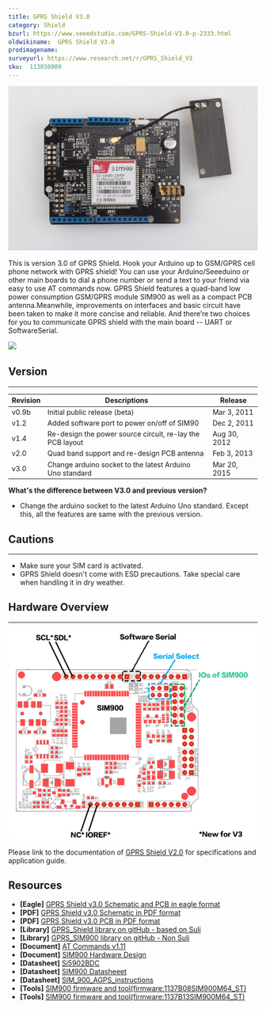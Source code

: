```yaml
---
title: GPRS Shield V3.0
category: Shield
bzurl: https://www.seeedstudio.com/GPRS-Shield-V3.0-p-2333.html
oldwikiname:  GPRS Shield V3.0
prodimagename:
surveyurl: https://www.research.net/r/GPRS_Shield_V3
sku:  113030009
---
```


![](https://github.com/SeeedDocument/GPRS_Shield_V3.0/raw/master/img/GPRS_Shield_V3.0_p1.jpg)

This is version 3.0 of GPRS Shield.
Hook your Arduino up to GSM/GPRS cell phone network with GPRS shield! You can use your Arduino/Seeeduino or other main boards to dial a phone number or send a text to your friend via easy to use AT commands now.
GPRS Shield features a quad-band low power consumption GSM/GPRS module SIM900 as well as a compact PCB antenna.Meanwhile, improvements on interfaces and basic circuit have been taken to make it more concise and reliable.
And there’re two choices for you to communicate GPRS shield with the main board -- UART or SoftwareSerial.


[![](https://github.com/SeeedDocument/Seeed-WiKi/raw/master/docs/images/300px-Get_One_Now_Banner-ragular.png)](https://www.seeedstudio.com/GPRS-Shield-V3.0-p-2333.html)

##  Version
---
| Revision | Descriptions                                              | Release      |
|----------|-----------------------------------------------------------|--------------|
| v0.9b    | Initial public release (beta)                             | Mar 3, 2011  |
| v1.2     | Added software port to power on/off of SIM90              | Dec 2, 2011  |
| v1.4     | Re-design the power source circuit, re-lay the PCB layout | Aug 30, 2012 |
| v2.0     | Quad band support and re-design PCB antenna                                     | Feb 3, 2013  |
| v3.0     | Change arduino socket to the latest Arduino Uno standard  | Mar 20, 2015 |

**What's the difference between V3.0 and previous version?**

 - Change the arduino socket to the latest Arduino Uno standard. Except this, all the features are same with the previous version.

## Cautions
---
* Make sure your SIM card is activated.
* GPRS Shield doesn't come with ESD precautions. Take special care when handling it in dry weather.

##  Hardware Overview
---
![](https://github.com/SeeedDocument/GPRS_Shield_V3.0/raw/master/img/Gprs_shield_v3_layout1.png)

Please link to the documentation of [GPRS Shield V2.0](http://wiki.seeed.cc/GPRS_Shield_V2.0/) for specifications and application guide.


##  Resources

- **[Eagle]** [GPRS Shield v3.0 Schematic and PCB in eagle format](https://github.com/SeeedDocument/GPRS_Shield_V3.0/raw/master/res/GPRS_Shield_V3.0_sch_pcb.zip)
- **[PDF]** [GPRS Shield v3.0 Schematic in PDF format](https://github.com/SeeedDocument/GPRS_Shield_V3.0/raw/master/res/GPRS_Shield_v3.0%20sch.pdf)
- **[PDF]** [GPRS Shield v3.0 PCB in PDF format](https://github.com/SeeedDocument/GPRS_Shield_V3.0/raw/master/res/GPRS%20Shield%20v3.0%20PCB.pdf)
- **[Library]** [GPRS_Shield library on gitHub - based on Suli](https://github.com/Seeed-Studio/GPRS_Shield_Suli)
- **[Library]** [GPRS_SIM900 library on gitHub - Non Suli ](https://github.com/Seeed-Studio/GPRS_SIM900)
- **[Document]** [AT Commands v1.11](https://github.com/SeeedDocument/GPRS_Shield_V3.0/raw/master/res/AT_Commands_v1.11.pdf)
- **[Document]** [SIM900 Hardware Design](https://github.com/SeeedDocument/GPRS_Shield_V3.0/raw/master/res/SIM900_HD_V1.05.pdf)
- **[Datasheet]** [Si5902BDC](http://www.vishay.com/docs/70415/si5902bd.pdf)
- **[Datasheet]** [SIM900 Datasheeet](https://github.com/SeeedDocument/GPRS_Shield_V3.0/raw/master/res/SIM900datasheeet.zip)
- **[Datasheet]** [SIM_900_AGPS_instructions](https://github.com/SeeedDocument/GPRS_Shield_V3.0/raw/master/res/SIM_900_AGPS_instructions.zip)
- **[Tools]** [SIM900 firmware and tool(firmware:1137B08SIM900M64_ST)](https://github.com/SeeedDocument/GPRS_Shield_V3.0/raw/master/res/1137B08SIM900M64_ST.zip)
- **[Tools]** [SIM900 firmware and tool(firmware:1137B13SIM900M64_ST)](https://github.com/SeeedDocument/GPRS_Shield_V3.0/raw/master/res/1137B13SIM900M64_ST.zip)
